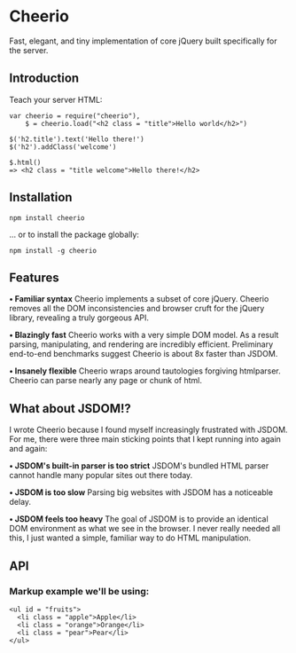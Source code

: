 # Cheerio

Fast, elegant, and tiny implementation of core jQuery built specifically for the server. 


## Introduction
Teach your server HTML:

    var cheerio = require("cheerio"),
        $ = cheerio.load("<h2 class = "title">Hello world</h2>")
  
    $('h2.title').text('Hello there!')
    $('h2').addClass('welcome')

    $.html() 
    => <h2 class = "title welcome">Hello there!</h2>


## Installation
`npm install cheerio`

... or to install the package globally:

`npm install -g cheerio`

## Features
__• Familiar syntax__
Cheerio implements a subset of core jQuery. Cheerio removes all the DOM inconsistencies and browser cruft for the jQuery library, revealing a truly gorgeous API. 

__• Blazingly fast__
Cheerio works with a very simple DOM model. As a result parsing, manipulating, and rendering are incredibly efficient. Preliminary end-to-end benchmarks suggest Cheerio is about 8x faster than JSDOM.

__• Insanely flexible__
Cheerio wraps around tautologies forgiving htmlparser. Cheerio can parse nearly any page or chunk of html.

## What about JSDOM!?
I wrote Cheerio because I found myself increasingly frustrated with JSDOM. For me, there were three main sticking points that I kept running into again and again:

__• JSDOM's built-in parser is too strict__
  JSDOM's bundled HTML parser cannot handle many popular sites out there today.

__• JSDOM is too slow__
Parsing big websites with JSDOM has a noticeable delay.

__• JSDOM feels too heavy__
The goal of JSDOM is to provide an identical DOM environment as what we see in the browser. I never really needed all this, I just wanted a simple, familiar way to do HTML manipulation.

## API

### Markup example we'll be using:

    <ul id = "fruits">
      <li class = "apple">Apple</li>
      <li class = "orange">Orange</li>
      <li class = "pear">Pear</li>
    </ul>


